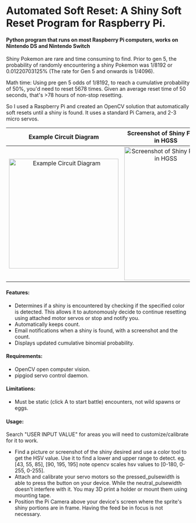 #   Automated Soft Reset: A Shiny Soft Reset Program for Raspberry Pi.  
<h4> Python program that runs on most Raspberry Pi computers, works on Nintendo DS and Nintendo Switch </h4>
Shiny Pokemon are rare and time consuming to find. Prior to gen 5, the probability of randomly encountering a shiny Pokemon was 1/8192 or 0.01220703125% (The rate for Gen 5 and onwards is 1/4096). <br>

Math time: Using pre gen 5 odds of 1/8192, to reach a cumulative probability of 50%, you'd need to reset 5678 times. Given an average reset time of 50 seconds, that's >78 hours of non-stop resetting. <br>

So I used a Raspberry Pi and created an OpenCV solution that automatically soft resets until a shiny is found. 
It uses a standard Pi Camera, and 2-3 micro servos. 


Example Circuit Diagram    |  Screenshot of Shiny Found in HGSS    | Screenshot of Shiny Found in BDSP
:-------------------------:|:-------------------------:|:-------------------------:
<img src="https://user-images.githubusercontent.com/10005573/147976917-bfce26ea-17a5-4122-a78c-d959c8213df3.jpg" alt="Example Circuit Diagram" width='300' height='300'>  |  <img src="https://user-images.githubusercontent.com/10005573/148609658-8228224d-41ef-449e-a2bc-73d8da9e29ff.png" alt="Screenshot of Shiny Found in HGSS" width='228' height='365'>  |  <img src="https://user-images.githubusercontent.com/10005573/148609662-f953214b-d322-4e09-b80f-e0396c851982.png" alt="Screenshot of Shiny Found in BDSP" width='228' height='365'>
                                                                 

                                                                  
<h4>Features:</h4>                                                                                   
<ul>
  <li>Determines if a shiny is encountered by checking if the specified color                
     is detected. This allows it to autonomously decide to continue resetting               
     using attached motor servos or stop and notify you.</li>
  <li>Automatically keeps count.</li>
  <li>Email notifications when a shiny is found, with a screenshot and the count.</li>
  <li>Displays updated cumulative binomial probability.</li>
</ul>
<h4>Requirements:</h4>                                                                               
<ul>
  <li>OpenCV open computer vision.</li>
  <li>pipgiod servo control daemon.</li>
</ul>                                                                                            
<h4>Limitations:</h4>                                                                                
<ul>
  <li>Must be static (click A to start battle) encounters, not wild spawns or eggs.</li>
</ul>
<h4>Usage:</h4>
  Search "USER INPUT VALUE" for areas you will need to customize/calibrate for it to work.<br>
  <ul>
    <li>Find a picture or screenshot of the shiny desired and use a color tool to get
        the HSV value. Use it to find a lower and upper range to detect.
          eg. [43, 55, 85], [90, 195, 195] note opencv scales hsv values to [0-180, 0-255, 0-255]. </li>
    <li>Attach and calibrate your servo motors so the pressed_pulsewidth is able to press
        the button on your device. While the neutral_pulsewidth doesn't interfere with it. 
      You may 3D print a holder or mount them using mounting tape. </li>  
    <li>Position the Pi Camera above your device's screen where the sprite's shiny portions
        are in frame. Having the feed be in focus is not necessary. </li>

